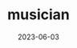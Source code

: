 ---
title: "musician"
cc-type: hashtag
date: 2023-06-03
hashtag: musician
related:
  - band
  - music
tags:
  - occupation
---